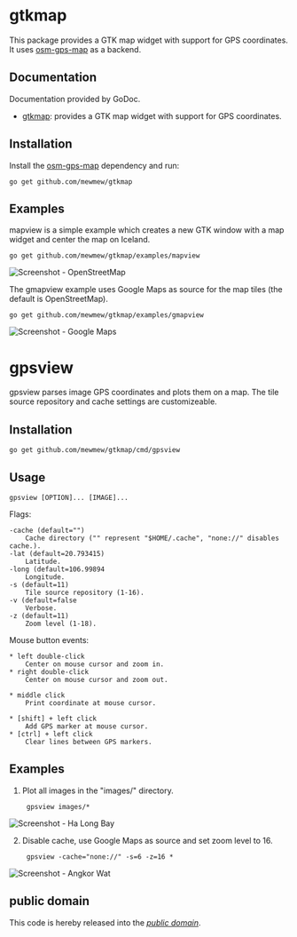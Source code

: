 gtkmap
======

This package provides a GTK map widget with support for GPS coordinates. It uses
[osm-gps-map][] as a backend.

[osm-gps-map]: http://nzjrs.github.com/osm-gps-map/

Documentation
-------------

Documentation provided by GoDoc.

   - [gtkmap][]: provides a GTK map widget with support for GPS coordinates.

[gtkmap]: http://godoc.org/github.com/mewmew/gtkmap

Installation
------------

Install the [osm-gps-map] dependency and run:

	go get github.com/mewmew/gtkmap

Examples
--------

mapview is a simple example which creates a new GTK window with a map widget and
center the map on Iceland.

	go get github.com/mewmew/gtkmap/examples/mapview

![Screenshot - OpenStreetMap](https://github.com/mewmew/gtkmap/blob/master/examples/mapview/mapview.png?raw=true)

The gmapview example uses Google Maps as source for the map tiles (the default
is OpenStreetMap).

	go get github.com/mewmew/gtkmap/examples/gmapview

![Screenshot - Google Maps](https://github.com/mewmew/gtkmap/blob/master/examples/gmapview/gmapview.png?raw=true)

gpsview
=======

gpsview parses image GPS coordinates and plots them on a map. The tile source
repository and cache settings are customizeable.

Installation
------------

	go get github.com/mewmew/gtkmap/cmd/gpsview

Usage
-----

	gpsview [OPTION]... [IMAGE]...

Flags:

	-cache (default="")
		Cache directory ("" represent "$HOME/.cache", "none://" disables cache.).
	-lat (default=20.793415)
		Latitude.
	-long (default=106.99894
		Longitude.
	-s (default=11)
		Tile source repository (1-16).
	-v (default=false
		Verbose.
	-z (default=11)
		Zoom level (1-18).

Mouse button events:

	* left double-click
		Center on mouse cursor and zoom in.
	* right double-click
		Center on mouse cursor and zoom out.

	* middle click
		Print coordinate at mouse cursor.

	* [shift] + left click
		Add GPS marker at mouse cursor.
	* [ctrl] + left click
		Clear lines between GPS markers.


Examples
--------

1. Plot all images in the "images/" directory.

		gpsview images/*

![Screenshot - Ha Long Bay](https://github.com/mewmew/gtkmap/blob/master/cmd/gpsview/gpsview1.png?raw=true)

2. Disable cache, use Google Maps as source and set zoom level to 16.

		gpsview -cache="none://" -s=6 -z=16 *

![Screenshot - Angkor Wat](https://github.com/mewmew/gtkmap/blob/master/cmd/gpsview/gpsview2.png?raw=true)

public domain
-------------

This code is hereby released into the *[public domain][]*.

[public domain]: https://creativecommons.org/publicdomain/zero/1.0/
